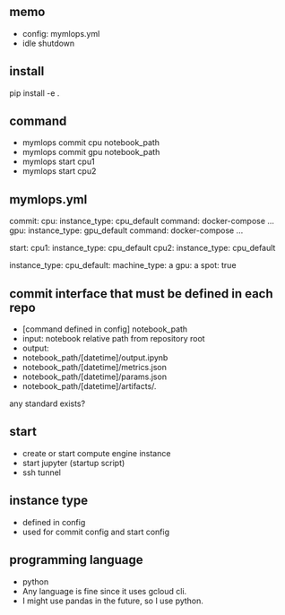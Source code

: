 
## memo

- config: mymlops.yml
- idle shutdown

## install

pip install  -e .

## command

- mymlops commit cpu notebook_path
- mymlops commit gpu notebook_path
- mymlops start cpu1
- mymlops start cpu2

## mymlops.yml

commit:
  cpu:
    instance_type: cpu_default
    command: docker-compose ...
  gpu:
    instance_type: gpu_default
    command: docker-compose ...

start:
  cpu1:
    instance_type: cpu_default
  cpu2:
    instance_type: cpu_default

instance_type:
  cpu_default:
    machine_type: a
    gpu: a
    spot: true

## commit interface that must be defined in each repo

- [command defined in config] notebook_path
- input: notebook relative path from repository root
- output:
- notebook_path/[datetime]/output.ipynb
- notebook_path/[datetime]/metrics.json
- notebook_path/[datetime]/params.json
- notebook_path/[datetime]/artifacts/*.*

any standard exists?

## start

- create or start compute engine instance
- start jupyter (startup script)
- ssh tunnel

## instance type

- defined in config
- used for commit config and start config

## programming language

- python
- Any language is fine since it uses gcloud cli.
- I might use pandas in the future, so I use python.
